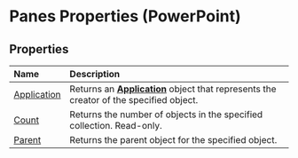 
# Panes Properties (PowerPoint)

## Properties



|**Name**|**Description**|
|:-----|:-----|
|[Application](757d9a6d-0dcb-c168-59cb-7bf1906a59e4.md)|Returns an  **[Application](978c2b99-4271-b953-4283-73b5f3d96f41.md)** object that represents the creator of the specified object.|
|[Count](450fb25b-46b5-00e5-4e26-f08974ca14e0.md)|Returns the number of objects in the specified collection. Read-only.|
|[Parent](292c6849-c9a7-9965-accc-01ee61cb7539.md)|Returns the parent object for the specified object.|
